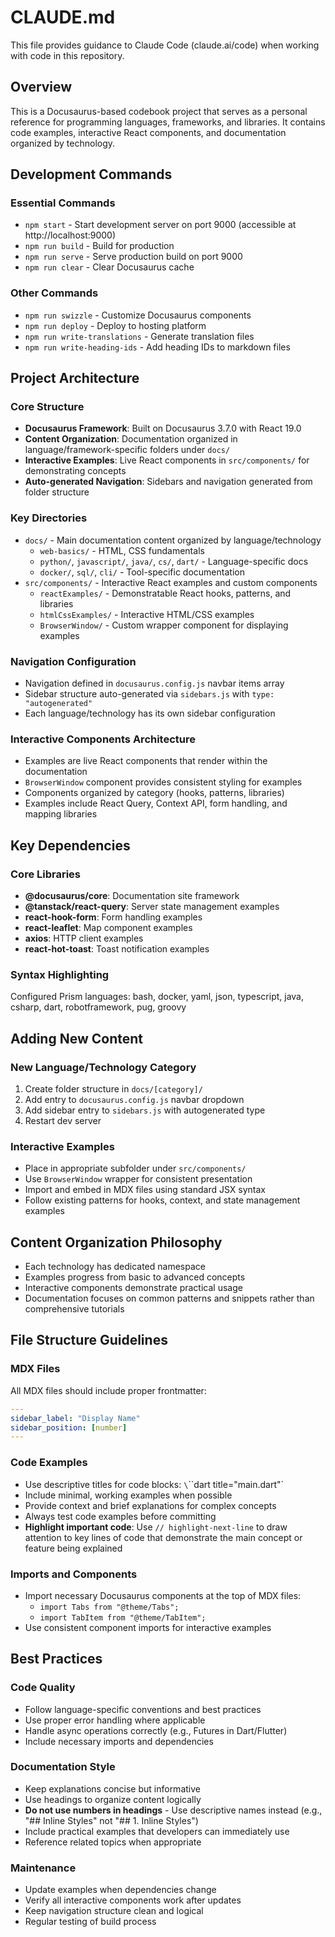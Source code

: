 # CLAUDE.md

This file provides guidance to Claude Code (claude.ai/code) when working with code in this repository.

## Overview

This is a Docusaurus-based codebook project that serves as a personal reference for programming languages, frameworks, and libraries. It contains code examples, interactive React components, and documentation organized by technology.

## Development Commands

### Essential Commands
- `npm start` - Start development server on port 9000 (accessible at http://localhost:9000)
- `npm run build` - Build for production 
- `npm run serve` - Serve production build on port 9000
- `npm run clear` - Clear Docusaurus cache

### Other Commands
- `npm run swizzle` - Customize Docusaurus components
- `npm run deploy` - Deploy to hosting platform
- `npm run write-translations` - Generate translation files
- `npm run write-heading-ids` - Add heading IDs to markdown files

## Project Architecture

### Core Structure
- **Docusaurus Framework**: Built on Docusaurus 3.7.0 with React 19.0
- **Content Organization**: Documentation organized in language/framework-specific folders under `docs/`
- **Interactive Examples**: Live React components in `src/components/` for demonstrating concepts
- **Auto-generated Navigation**: Sidebars and navigation generated from folder structure

### Key Directories
- `docs/` - Main documentation content organized by language/technology
  - `web-basics/` - HTML, CSS fundamentals
  - `python/`, `javascript/`, `java/`, `cs/`, `dart/` - Language-specific docs
  - `docker/`, `sql/`, `cli/` - Tool-specific documentation
- `src/components/` - Interactive React examples and custom components
  - `reactExamples/` - Demonstratable React hooks, patterns, and libraries
  - `htmlCssExamples/` - Interactive HTML/CSS examples
  - `BrowserWindow/` - Custom wrapper component for displaying examples

### Navigation Configuration
- Navigation defined in `docusaurus.config.js` navbar items array
- Sidebar structure auto-generated via `sidebars.js` with `type: "autogenerated"`
- Each language/technology has its own sidebar configuration

### Interactive Components Architecture
- Examples are live React components that render within the documentation
- `BrowserWindow` component provides consistent styling for examples
- Components organized by category (hooks, patterns, libraries)
- Examples include React Query, Context API, form handling, and mapping libraries

## Key Dependencies

### Core Libraries
- **@docusaurus/core**: Documentation site framework
- **@tanstack/react-query**: Server state management examples
- **react-hook-form**: Form handling examples
- **react-leaflet**: Map component examples
- **axios**: HTTP client examples
- **react-hot-toast**: Toast notification examples

### Syntax Highlighting
Configured Prism languages: bash, docker, yaml, json, typescript, java, csharp, dart, robotframework, pug, groovy

## Adding New Content

### New Language/Technology Category
1. Create folder structure in `docs/[category]/`
2. Add entry to `docusaurus.config.js` navbar dropdown
3. Add sidebar entry to `sidebars.js` with autogenerated type
4. Restart dev server

### Interactive Examples
- Place in appropriate subfolder under `src/components/`
- Use `BrowserWindow` wrapper for consistent presentation
- Import and embed in MDX files using standard JSX syntax
- Follow existing patterns for hooks, context, and state management examples

## Content Organization Philosophy
- Each technology has dedicated namespace
- Examples progress from basic to advanced concepts
- Interactive components demonstrate practical usage
- Documentation focuses on common patterns and snippets rather than comprehensive tutorials

## File Structure Guidelines

### MDX Files
All MDX files should include proper frontmatter:
```yaml
---
sidebar_label: "Display Name"
sidebar_position: [number]
---
```

### Code Examples
- Use descriptive titles for code blocks: `\`\`\`dart title="main.dart"`
- Include minimal, working examples when possible
- Provide context and brief explanations for complex concepts
- Always test code examples before committing
- **Highlight important code**: Use `// highlight-next-line` to draw attention to key lines of code that demonstrate the main concept or feature being explained

### Imports and Components
- Import necessary Docusaurus components at the top of MDX files:
  - `import Tabs from "@theme/Tabs";`
  - `import TabItem from "@theme/TabItem";`
- Use consistent component imports for interactive examples

## Best Practices

### Code Quality
- Follow language-specific conventions and best practices
- Use proper error handling where applicable
- Handle async operations correctly (e.g., Futures in Dart/Flutter)
- Include necessary imports and dependencies

### Documentation Style
- Keep explanations concise but informative
- Use headings to organize content logically
- **Do not use numbers in headings** - Use descriptive names instead (e.g., "## Inline Styles" not "## 1. Inline Styles")
- Include practical examples that developers can immediately use
- Reference related topics when appropriate

### Maintenance
- Update examples when dependencies change
- Verify all interactive components work after updates
- Keep navigation structure clean and logical
- Regular testing of build process